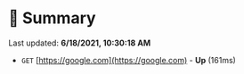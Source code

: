 # 📖 Summary
Last updated: **6/18/2021, 10:30:18 AM**

- `GET` [https://google.com](https://google.com) - **Up** (161ms)
